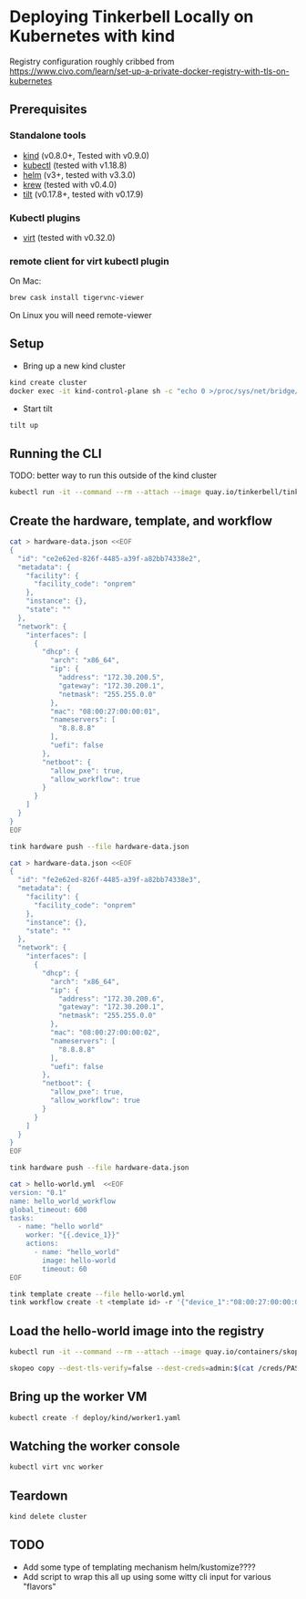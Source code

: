 # Deploying Tinkerbell Locally on Kubernetes with kind

Registry configuration roughly cribbed from https://www.civo.com/learn/set-up-a-private-docker-registry-with-tls-on-kubernetes

## Prerequisites

### Standalone tools

- [kind](https://kind.sigs.k8s.io/) (v0.8.0+, Tested with v0.9.0)
- [kubectl](https://kubernetes.io/docs/tasks/tools/install-kubectl/) (tested with v1.18.8)
- [helm](https://helm.sh/docs/intro/quickstart/) (v3+, tested with v3.3.0)
- [krew](https://krew.sigs.k8s.io/) (tested with v0.4.0)
- [tilt](https://tilt.dev) (v0.17.8+, tested with v0.17.9)

### Kubectl plugins

- [virt](https://kubevirt.io/user-guide/#/installation/virtctl?id=install-virtctl-with-krew) (tested with v0.32.0)

### remote client for virt kubectl plugin

On Mac:

```sh
brew cask install tigervnc-viewer
```

On Linux you will need remote-viewer

## Setup

- Bring up a new kind cluster

```sh
kind create cluster
docker exec -it kind-control-plane sh -c "echo 0 >/proc/sys/net/bridge/bridge-nf-call-iptables"
```

- Start tilt

```sh
tilt up
```

## Running the CLI

TODO: better way to run this outside of the kind cluster

```sh
kubectl run -it --command --rm --attach --image quay.io/tinkerbell/tink-cli:latest --env="TINKERBELL_GRPC_AUTHORITY=tink-server:42113" --env="TINKERBELL_CERT_URL=http://tink-server:42114/cert" cli /bin/ash
```

## Create the hardware, template, and workflow

```sh
cat > hardware-data.json <<EOF
{
  "id": "ce2e62ed-826f-4485-a39f-a82bb74338e2",
  "metadata": {
    "facility": {
      "facility_code": "onprem"
    },
    "instance": {},
    "state": ""
  },
  "network": {
    "interfaces": [
      {
        "dhcp": {
          "arch": "x86_64",
          "ip": {
            "address": "172.30.200.5",
            "gateway": "172.30.200.1",
            "netmask": "255.255.0.0"
          },
          "mac": "08:00:27:00:00:01",
          "nameservers": [
            "8.8.8.8"
          ],
          "uefi": false
        },
        "netboot": {
          "allow_pxe": true,
          "allow_workflow": true
        }
      }
    ]
  }
}
EOF

tink hardware push --file hardware-data.json

cat > hardware-data.json <<EOF
{
  "id": "fe2e62ed-826f-4485-a39f-a82bb74338e3",
  "metadata": {
    "facility": {
      "facility_code": "onprem"
    },
    "instance": {},
    "state": ""
  },
  "network": {
    "interfaces": [
      {
        "dhcp": {
          "arch": "x86_64",
          "ip": {
            "address": "172.30.200.6",
            "gateway": "172.30.200.1",
            "netmask": "255.255.0.0"
          },
          "mac": "08:00:27:00:00:02",
          "nameservers": [
            "8.8.8.8"
          ],
          "uefi": false
        },
        "netboot": {
          "allow_pxe": true,
          "allow_workflow": true
        }
      }
    ]
  }
}
EOF

tink hardware push --file hardware-data.json

cat > hello-world.yml  <<EOF
version: "0.1"
name: hello_world_workflow
global_timeout: 600
tasks:
  - name: "hello world"
    worker: "{{.device_1}}"
    actions:
      - name: "hello_world"
        image: hello-world
        timeout: 60
EOF

tink template create --file hello-world.yml
tink workflow create -t <template id> -r '{"device_1":"08:00:27:00:00:01"}'
```

## Load the hello-world image into the registry

```sh
kubectl run -it --command --rm --attach --image quay.io/containers/skopeo:v1.1.1 --overrides='{ "apiVersion": "v1", "metadata": {"annotations": { "k8s.v1.cni.cncf.io/networks":"[{\"interface\":\"net1\",\"mac\":\"08:00:31:00:00:00\",\"ips\":[\"172.30.200.100/16\"],\"name\":\"tink-dev\",\"namespace\":\"default\"}]" } }, "spec": { "containers": [ { "name": "skopeo", "image": "quay.io/containers/skopeo:v1.1.1", "command": [ "sh" ], "tty": true, "stdin": true, "volumeMounts": [ { "name": "registry-creds", "mountPath": "/creds" } ] } ], "volumes": [ { "name": "registry-creds", "secret": { "secretName": "tink-registry-credentials" } } ] } }' skopeo -- sh

skopeo copy --dest-tls-verify=false --dest-creds=admin:$(cat /creds/PASSWORD) docker://hello-world docker://$(cat /creds/URL)/hello-world
```

## Bring up the worker VM

```sh
kubectl create -f deploy/kind/worker1.yaml
```

## Watching the worker console

```sh
kubectl virt vnc worker
```

## Teardown

```sh
kind delete cluster
```

## TODO
- Add some type of templating mechanism helm/kustomize????
- Add script to wrap this all up using some witty cli input for various "flavors"
